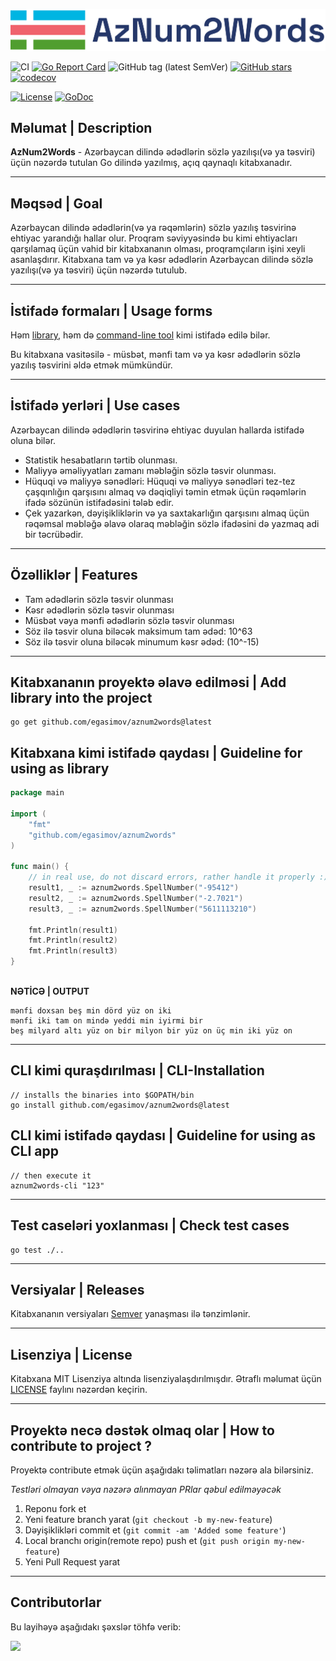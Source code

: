 <!---
![aznum2words logo](./assets/img/logo-go-ref-2-crop.png)

![aznum2words logo](./assets/img/logo-go-ref-crop.png)
-->

![aznum2words logo](assets/img/logo-v2.png)

![CI](https://github.com/egasimov/aznum2words/actions/workflows/ci.yml/badge.svg?branch=master)
[![Go Report Card](https://goreportcard.com/badge/github.com/egasimov/aznum2words)](https://goreportcard.com/report/github.com/egasimov/aznum2words)
![GitHub tag (latest SemVer)](https://img.shields.io/github/v/tag/egasimov/aznum2words?sort=semver)
[![GitHub stars](https://img.shields.io/github/stars/egasimov/aznum2words.svg?style=social&label=Stars&style=plastic)](https://github.com/egasimov/aznum2words/stargazers)
[![codecov](https://codecov.io/gh/egasimov/aznum2words/branch/master/graph/badge.svg?token=LDWMTI4VU4)](https://codecov.io/gh/egasimov/aznum2words)

[![License](https://img.shields.io/badge/license-MIT-green)](./LICENSE)
[![GoDoc](https://godoc.org/github.com/egasimov/aznum2words?status.svg)](https://godoc.org/github.com/egasimov/aznum2words)

[//]: # ([![Github Last Commit]&#40;https://img.shields.io/github/last-commit/egasimov/aznum2words?color=61dfc6&label=last%20commit&#41;]&#40;&#41;)
[//]: # (![GitHub all releases]&#40;https://img.shields.io/github/downloads/egasimov/aznum2words/total&#41;)

## Məlumat | Description

**AzNum2Words** - Azərbaycan dilində ədədlərin sözlə yazılışı(və ya təsviri) üçün nəzərdə tutulan Go 
dilində yazılmış, açıq qaynaqlı kitabxanadır.

- - -

## Məqsəd | Goal
Azərbaycan dilində ədədlərin(və ya rəqəmlərin) sözlə yazılış təsvirinə ehtiyac yarandığı hallar olur. Proqram səviyyəsində bu kimi ehtiyacları qarşılamaq üçün vahid bir kitabxananın olması, proqramçıların işini xeyli asanlaşdırır.
Kitabxana tam və ya kəsr ədədlərin Azərbaycan dilində sözlə yazılışı(və ya təsviri) üçün nəzərdə tutulub.

- - -

## İstifadə formaları | Usage forms

Həm [library](#kitabxana-kimi-istifadə-qaydası--guideline-for-using-as-library), həm
də [command-line tool](#cli-kimi-istifadə-qaydası--guideline-for-using-as-cli-app) kimi istifadə edilə bilər.

Bu kitabxana vasitəsilə - müsbət, mənfi tam və ya kəsr ədədlərin sözlə yazılış təsvirini əldə etmək mümkündür.

- - -

## İstifadə yerləri | Use cases

Azərbaycan dilində ədədlərin təsvirinə ehtiyac duyulan hallarda istifadə oluna bilər.

* Statistik hesabatların tərtib olunması.
* Maliyyə əməliyyatları zamanı məbləğin sözlə təsvir olunması.
* Hüquqi və maliyyə sənədləri: Hüquqi və maliyyə sənədləri tez-tez çaşqınlığın qarşısını almaq və dəqiqliyi təmin etmək
  üçün rəqəmlərin ifadə sözünün istifadəsini tələb edir.
* Çek yazarkən, dəyişikliklərin və ya saxtakarlığın qarşısını almaq üçün rəqəmsal məbləğə əlavə olaraq məbləğin sözlə
  ifadəsini də yazmaq adi bir təcrübədir.

- - -

## Özəlliklər | Features

* Tam ədədlərin sözlə təsvir olunması
* Kəsr ədədlərin sözlə təsvir olunması
* Müsbət vəya mənfi ədədlərin sözlə təsvir olunması
* Söz ilə təsvir oluna biləcək maksimum tam ədəd: 10^63
* Söz ilə təsvir oluna biləcək minumum kəsr ədəd: (10^-15)

- - -

## Kitabxananın proyektə əlavə edilməsi | Add library into the project

```shell
go get github.com/egasimov/aznum2words@latest
```

## Kitabxana kimi istifadə qaydası | Guideline for using as library

```go
package main

import (
	"fmt"
	"github.com/egasimov/aznum2words"
)

func main() {
	// in real use, do not discard errors, rather handle it properly :)
	result1, _ := aznum2words.SpellNumber("-95412")
	result2, _ := aznum2words.SpellNumber("-2.7021")
	result3, _ := aznum2words.SpellNumber("5611113210")

	fmt.Println(result1)
	fmt.Println(result2)
	fmt.Println(result3)
}

```

<br/>**NƏTİCƏ | OUTPUT**

```text
mənfi doxsan beş min dörd yüz on iki
mənfi iki tam on mində yeddi min iyirmi bir
beş milyard altı yüz on bir milyon bir yüz on üç min iki yüz on
```

- - -

## CLI kimi quraşdırılması | CLI-Installation

```shell
// installs the binaries into $GOPATH/bin
go install github.com/egasimov/aznum2words@latest
```

## CLI kimi istifadə qaydası | Guideline for using as CLI app

```shell
// then execute it
aznum2words-cli "123"
```

- - -

## Test caseləri yoxlanması | Check test cases

```shell
go test ./..
```

- - -

## Versiyalar | Releases

Kitabxananın versiyaları [Semver](http://semver.org/) yanaşması ilə tənzimlənir.

- - -

## Lisenziya | License

Kitabxana MIT Lisenziya altında lisenziyalaşdırılmışdır. Ətraflı məlumat üçün
[LICENSE](./LICENSE) faylını nəzərdən keçirin.


- - -

## Proyektə necə dəstək olmaq olar | How to contribute to project ?

Proyektə contribute etmək üçün aşağıdakı təlimatları nəzərə ala bilərsiniz.

*Testləri olmayan vəya nəzərə alınmayan PRlar qəbul edilməyəcək*

1. Reponu fork et
2. Yeni feature branch yarat (`git checkout -b my-new-feature`)
3. Dəyişiklikləri commit et (`git commit -am 'Added some feature'`)
4. Local branchı origin(remote repo) push et  (`git push origin my-new-feature`)
5. Yeni Pull Request yarat

- - - 

## Contributorlar

Bu layihəyə aşağıdakı şəxslər töhfə verib:

<!-- Contributors list -->
<a href="https://github.com/egasimov/aznum2words/graphs/contributors">
  <img src="https://contrib.rocks/image?repo=egasimov/aznum2words" />
</a>

<!--Made with [contrib.rocks](https://contrib.rocks). -->
<!-- Contributors list -->
